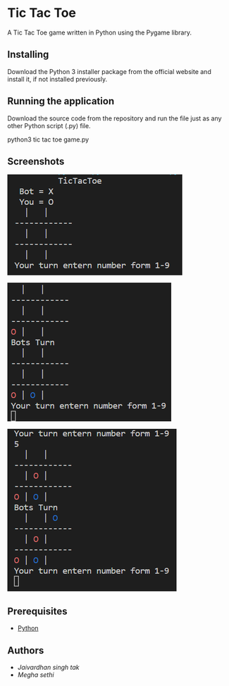 # Tic Tac Toe
A Tic Tac Toe game written in Python using the Pygame library.


## Installing
Download the Python 3 installer package from the official website and install it, if not installed previously.



## Running the application
Download the source code from the repository and run the file just as any other Python script (.py) file.

python3 tic tac toe game.py


## Screenshots

![1](https://raw.githubusercontent.com/jaitak7/tic-tac-toe-game/main/1.png)

![2](https://raw.githubusercontent.com/jaitak7/tic-tac-toe-game/main/2.png)

![3](https://raw.githubusercontent.com/jaitak7/tic-tac-toe-game/main/3.png)



## Prerequisites
* [Python](https://www.python.org)


## Authors

* *Jaivardhan singh tak* 
* *Megha sethi* 
